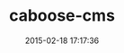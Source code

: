 ---
layout: post
title:  "caboose-cms"
repo:   "williambarry007/caboose-cms"
date:   2015-02-18 17:17:36
gemurl: http://github.com/williambarry007/caboose-cms
---